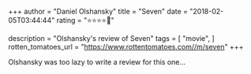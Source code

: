 +++
author = "Daniel Olshansky"
title = "Seven"
date = "2018-02-05T03:44:44"
rating = "⭐⭐⭐⭐🌟"

description = "Olshansky's review of Seven"
tags = [
    "movie",
]
rotten_tomatoes_url = "https://www.rottentomatoes.com//m/seven"
+++

Olshansky was too lazy to write a review for this one...
